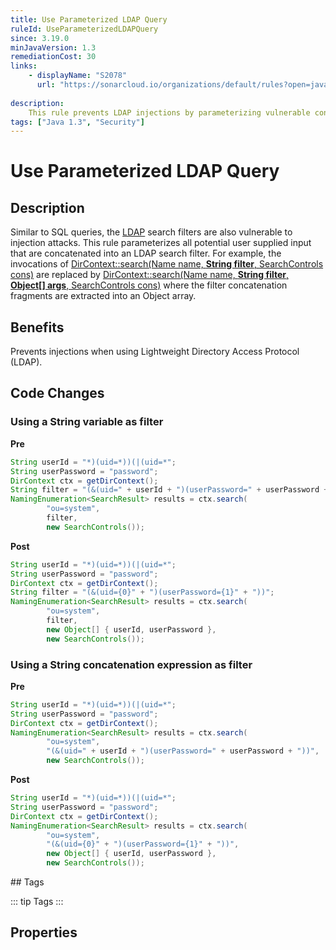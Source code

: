 ```yaml
---
title: Use Parameterized LDAP Query
ruleId: UseParameterizedLDAPQuery
since: 3.19.0
minJavaVersion: 1.3
remediationCost: 30
links:
    - displayName: "S2078"
      url: "https://sonarcloud.io/organizations/default/rules?open=javasecurity%3AS2078&rule_key=javasecurity%3AS2078"
    
description:
    This rule prevents LDAP injections by parameterizing vulnerable concats of LDAP search filters. Thus, vulnerable fragments of an LDAP search filter can only be considered as data and not as code.
tags: ["Java 1.3", "Security"]
---
```


# Use Parameterized LDAP Query

## Description

Similar to SQL queries, the [LDAP](https://ldap.com/) search filters are also vulnerable to injection attacks.
This rule parameterizes all potential user supplied input that are concatenated into an LDAP search filter. 
For example, the invocations of [DirContext::search(Name name, **String filter**, SearchControls cons)](https://docs.oracle.com/javase/7/docs/api/javax/naming/directory/DirContext.html#search(javax.naming.Name,%20java.lang.String,%20javax.naming.directory.SearchControls)) 
are replaced by [DirContext::search(Name name, **String filter**, **Object[] args**, SearchControls cons)](https://docs.oracle.com/javase/7/docs/api/javax/naming/directory/DirContext.html#search(javax.naming.Name,%20java.lang.String,%20java.lang.Object[],%20javax.naming.directory.SearchControls)) where the filter concatenation fragments are extracted into an Object array.

## Benefits

Prevents injections when using Lightweight Directory Access Protocol (LDAP).

## Code Changes

### Using a String variable as filter

__Pre__
```java
String userId = "*)(uid=*))(|(uid=*";
String userPassword = "password";
DirContext ctx = getDirContext();
String filter = "(&(uid=" + userId + ")(userPassword=" + userPassword + "))";
NamingEnumeration<SearchResult> results = ctx.search(
		"ou=system", 
		filter, 
		new SearchControls());
```

__Post__
```java
String userId = "*)(uid=*))(|(uid=*";
String userPassword = "password";
DirContext ctx = getDirContext();
String filter = "(&(uid={0}" + ")(userPassword={1}" + "))";
NamingEnumeration<SearchResult> results = ctx.search(
		"ou=system", 
		filter, 
		new Object[] { userId, userPassword }, 
		new SearchControls());
```


### Using a String concatenation expression as filter

__Pre__
```java
String userId = "*)(uid=*))(|(uid=*";
String userPassword = "password";
DirContext ctx = getDirContext();
NamingEnumeration<SearchResult> results = ctx.search(
		"ou=system", 
		"(&(uid=" + userId + ")(userPassword=" + userPassword + "))", 
		new SearchControls());
```

__Post__
```java
String userId = "*)(uid=*))(|(uid=*";
String userPassword = "password";
DirContext ctx = getDirContext();
NamingEnumeration<SearchResult> results = ctx.search(
		"ou=system", 
		"(&(uid={0}" + ")(userPassword={1}" + "))", 
		new Object[] { userId, userPassword }, 
		new SearchControls());
```


<VersionNotice />
## Tags

::: tip Tags
<TagLinks />
:::

## Properties

<RuleProperties />
